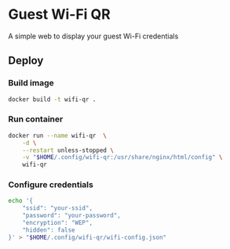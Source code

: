 # Guest Wi-Fi QR

A simple web to display your guest Wi-Fi credentials

## Deploy

### Build image

```bash
docker build -t wifi-qr .
```

### Run container

```bash
docker run --name wifi-qr  \
    -d \
    --restart unless-stopped \
    -v "$HOME/.config/wifi-qr:/usr/share/nginx/html/config" \
    wifi-qr
```

### Configure credentials

```bash
echo '{
    "ssid": "your-ssid",
    "password": "your-password",
    "encryption": "WEP",
    "hidden": false
}' > "$HOME/.config/wifi-qr/wifi-config.json"
```
